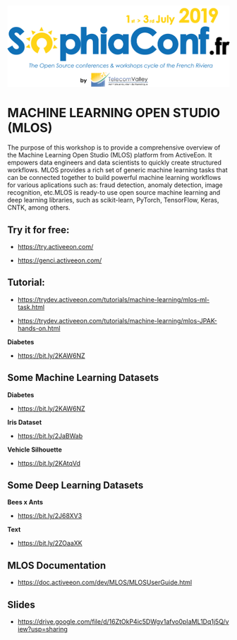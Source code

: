 <p align="center"><img src="https://github.com/carolinepacheco/SophiaConf2019/blob/master/imgs/Logo_SC2019-ENG.jpg" border="0"/></p>

# MACHINE LEARNING OPEN STUDIO (MLOS)

The purpose of this workshop is to provide a comprehensive overview of the Machine Learning Open Studio (MLOS) platform from ActiveEon. It empowers data engineers and data scientists to quickly create structured workflows.  MLOS provides a rich set of generic machine learning tasks that can be connected together to build powerful  machine learning workflows for various aplications such as: fraud detection, anomaly detection, image recognition, etc.MLOS is ready-to use open source machine learning and deep learning libraries, such as scikit-learn, PyTorch, TensorFlow, Keras, CNTK, among others.

## Try it for free: 

- https://try.activeeon.com/

- https://genci.activeeon.com/

## Tutorial: 

- https://trydev.activeeon.com/tutorials/machine-learning/mlos-ml-task.html

- https://trydev.activeeon.com/tutorials/machine-learning/mlos-JPAK-hands-on.html

**Diabetes**

- https://bit.ly/2KAW6NZ

## Some Machine Learning Datasets

**Diabetes**

- https://bit.ly/2KAW6NZ

**Iris Dataset**

-  https://bit.ly/2JaBWab

**Vehicle Silhouette**
- https://bit.ly/2KAtqVd

## Some Deep Learning Datasets

**Bees x Ants**

-  https://bit.ly/2J68XV3

**Text**
- https://bit.ly/2ZOaaXK

## MLOS Documentation
- https://doc.activeeon.com/dev/MLOS/MLOSUserGuide.html

## Slides
- https://drive.google.com/file/d/16ZtOkP4ic5DWgv1afvo0pIaML1Dq1j5Q/view?usp=sharing
